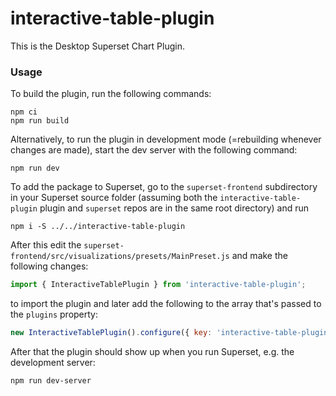 # interactive-table-plugin

This is the Desktop Superset Chart Plugin.

### Usage

To build the plugin, run the following commands:

```
npm ci
npm run build
```

Alternatively, to run the plugin in development mode (=rebuilding whenever changes are made), start the dev server with the following command:

```
npm run dev
```

To add the package to Superset, go to the `superset-frontend` subdirectory in your Superset source folder (assuming both the `interactive-table-plugin` plugin and `superset` repos are in the same root directory) and run
```
npm i -S ../../interactive-table-plugin
```

After this edit the `superset-frontend/src/visualizations/presets/MainPreset.js` and make the following changes:

```js
import { InteractiveTablePlugin } from 'interactive-table-plugin';
```

to import the plugin and later add the following to the array that's passed to the `plugins` property:
```js
new InteractiveTablePlugin().configure({ key: 'interactive-table-plugin' }),
```

After that the plugin should show up when you run Superset, e.g. the development server:

```
npm run dev-server
```
